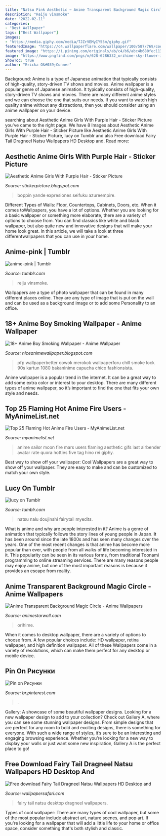 ```yaml
---
title: "Natsu Pink Aesthetic ~ Anime Transparent Background Magic Circle"
description: "Reiju vinsmoke"
date: "2022-02-11"
categories:
- "Best Wallpaper"
tags: ["Best Wallpaper"]
images:
- "https://media.giphy.com/media/TJZrVEMyIY55m/giphy.gif"
featuredImage: "https://c4.wallpaperflare.com/wallpaper/100/587/769/cool-aesthetic-anime-art-anime-guy-wallpaper-preview.jpg"
featured_image: "https://i.pinimg.com/originals/ab/c4/b6/abc4b680fec113034ce7cf358373a2b9.jpg"
image: "https://www.pngfind.com/pngs/m/628-6286332_orihime-sky-flower-icon-circle-circle-anime-icon.png"
ShowToc: true
author: "Ericka O&#039;Conner"
---
```



Background: Anime is a type of Japanese animation that typically consists of high-quality, story-driven TV shows and movies.
Anime wallpaper is a popular genre of Japanese animation. It typically consists of high-quality, story-driven TV shows and movies. There are many different anime styles and we can choose the one that suits our needs. If you want to watch high quality anime without any distractions, then you should consider using an anime wallpaper on your device.

	

		
searching about Aesthetic Anime Girls With Purple Hair - Sticker Picture you've came to the right page. We have 8 Images about Aesthetic Anime Girls With Purple Hair - Sticker Picture like Aesthetic Anime Girls With Purple Hair - Sticker Picture, lucy on Tumblr and also Free download Fairy Tail Dragneel Natsu Wallpapers HD Desktop and. Read more:
		
    
## Aesthetic Anime Girls With Purple Hair - Sticker Picture

<img loading=lazy src="https://i.pinimg.com/originals/3f/95/7f/3f957ff4466beb69c0402a111a427dbd.jpg" onerror="this.onerror=null;this.src='https://tse3.mm.bing.net/th?id=OIP.thRTaz4BMsHCC1rWf0wPRQHaLV&amp;pid=15.1';" alt="Aesthetic Anime Girls With Purple Hair - Sticker Picture">

_Source: stickerpicture.blogspot.com_

>boppin yande expresiones seifuku azureempire. 

	

Different Types of Walls: Floor, Countertops, Cabinets, Doors, etc.
When it comes toWallpapers, you have a lot of options. Whether you are looking for a basic wallpaper or something more elaborate, there are a variety of options to choose from. You can find classics like white and black wallpaper, but also quite new and innovative designs that will make your home look great. In this article, we will take a look at three differentwallpapers that you can use in your home.

    
## Anime-pink | Tumblr

<img loading=lazy src="https://78.media.tumblr.com/d79a9e0b4e4b5813fe02b62f0bcd33d8/tumblr_p08mqxzBV41vz2sn9o7_500.gif" onerror="this.onerror=null;this.src='https://tse1.mm.bing.net/th?id=OIP.Wpn1o5D8ouT9E0mph4UaIAHaEK&amp;pid=15.1';" alt="anime-pink | Tumblr">

_Source: tumblr.com_

>reiju vinsmoke. 

	



Wallpapers are a type of photo wallpaper that can be found in many different places online. They are any type of image that is put on the wall and can be used as a background image or to add some Personality to an office.

    
## 18+ Anime Boy Smoking Wallpaper - Anime Wallpaper

<img loading=lazy src="https://c4.wallpaperflare.com/wallpaper/100/587/769/cool-aesthetic-anime-art-anime-guy-wallpaper-preview.jpg" onerror="this.onerror=null;this.src='https://tse2.mm.bing.net/th?id=OIP.V0d701BptdRrfLtMwnSqvAHaEK&amp;pid=15.1';" alt="18+ Anime Boy Smoking Wallpaper - Anime Wallpaper">

_Source: niceanimewallpaper.blogspot.com_

>pfp wallpaperbetter cowok merokok wallpaperforu chill smoke lock 90s kartun 1080 bakaninime capucha chico fashionsista. 

	

Anime wallpaper is a popular trend in the internet. It can be a great way to add some extra color or interest to your desktop. There are many different types of anime wallpaper, so it’s important to find the one that fits your own style and needs.

    
## Top 25 Flaming Hot Anime Fire Users - MyAnimeList.net

<img loading=lazy src="https://media.giphy.com/media/TJZrVEMyIY55m/giphy.gif" onerror="this.onerror=null;this.src='https://tse1.mm.bing.net/th?id=OIP.-b5epn2PEU2pCFnWwEob4AHaEK&amp;pid=15.1';" alt="Top 25 Flaming Hot Anime Fire Users - MyAnimeList.net">

_Source: myanimelist.net_

>anime sailor moon fire mars users flaming aesthetic gifs last airbender avatar rate quora hotties five tag hino rei giphy. 

	

Best way to show off your wallpaper:
Cool Wallpapers are a great way to show off your wallpaper. They are easy to make and can be customized to match your own style.

    
## Lucy On Tumblr

<img loading=lazy src="https://66.media.tumblr.com/e4eda7cdfb592bb19d19af85b59edab3/a0fc735496f6c434-e5/s640x960/065b4da041326c2f2fc4392f39caf768264540ba.jpg" onerror="this.onerror=null;this.src='https://tse2.mm.bing.net/th?id=OIP.KmPeYCZ-V2bArywV7imCIgHaN4&amp;pid=15.1';" alt="lucy on Tumblr">

_Source: tumblr.com_

>natsu nalu doujinshi fairytail myedits. 

	

What is anime and why are people interested in it?
Anime is a genre of animation that typically follows the story lines of young people in Japan. It has been around since the late 1800s and has seen many changes over the years. One of the most recent changes is that anime has become more popular than ever, with people from all walks of life becoming interested in it. This popularity can be seen in its various forms, from traditional Toonami programming to online streaming services. There are many reasons people may enjoy anime, but one of the most important reasons is because it provides an escape from reality.

    
## Anime Transparent Background Magic Circle - Anime Wallpapers

<img loading=lazy src="https://www.pngfind.com/pngs/m/628-6286332_orihime-sky-flower-icon-circle-circle-anime-icon.png" onerror="this.onerror=null;this.src='https://tse1.mm.bing.net/th?id=OIP.dIPFQwHrCg1myG8i9edsoAHaHU&amp;pid=15.1';" alt="Anime Transparent Background Magic Circle - Anime Wallpapers">

_Source: animestarwall.com_

>orihime. 

	

When it comes to desktop wallpaper, there are a variety of options to choose from. A few popular choices include: HD wallpaper, retina wallpaper, and high definition wallpaper. All of these Wallpapers come in a variety of resolutions, which can make them perfect for any desktop or mobile device. 

    
## Pin On Рисунки

<img loading=lazy src="https://i.pinimg.com/originals/ab/c4/b6/abc4b680fec113034ce7cf358373a2b9.jpg" onerror="this.onerror=null;this.src='https://tse4.mm.bing.net/th?id=OIP.cjIIzh5Dmsowfzbq8tNbEgHaHm&amp;pid=15.1';" alt="Pin on Рисунки">

_Source: br.pinterest.com_

>. 

	

Gallery: A showcase of some beautiful wallpaper designs.
Looking for a new wallpaper design to add to your collection? Check out Gallery A, where you can see some stunning wallpaper designs. From simple designs that are perfect for any room to bold and exciting designs, there is something for everyone. With such a wide range of styles, it’s sure to be an interesting and engaging browsing experience. Whether you’re looking for a new way to display your walls or just want some new inspiration, Gallery A is the perfect place to go!





	
	
    
## Free Download Fairy Tail Dragneel Natsu Wallpapers HD Desktop And

<img loading=lazy src="https://cdn.wallpapersafari.com/87/38/AZ2dpm.jpg" onerror="this.onerror=null;this.src='https://tse4.mm.bing.net/th?id=OIP.5_BYhX-6wi-8g6ELibwAIwHaEK&amp;pid=15.1';" alt="Free download Fairy Tail Dragneel Natsu Wallpapers HD Desktop and">

_Source: wallpapersafari.com_

>fairy tail natsu desktop dragneel wallpapers. 

	

Types of cool wallpaper:
There are many types of cool wallpaper, but some of the most popular include abstract art, nature scenes, and pop art. If you're looking for a wallpaper that will add a little life to your home or office space, consider something that's both stylish and classic.

